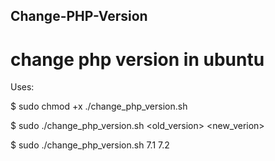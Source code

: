 ## Change-PHP-Version
# change php version in ubuntu

Uses: 

$ sudo chmod +x ./change_php_version.sh 

$ sudo ./change_php_version.sh <old_version> <new_verion>
     
$ sudo ./change_php_version.sh 7.1 7.2
